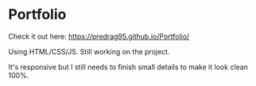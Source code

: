 # Portfolio

Check it out here: https://predrag95.github.io/Portfolio/  
 
Using HTML/CSS/JS. Still working on the project.

It's responsive but I still needs to finish small details to make it look clean 100%.   
 
